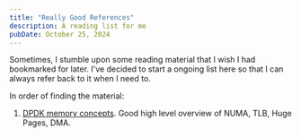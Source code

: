 ```yaml
---
title: "Really Good References"
description: A reading list for me
pubDate: October 25, 2024
---
```


Sometimes, I stumble upon some reading material that I wish I had bookmarked for later. I've decided to start a ongoing list here so that I can always refer back to it when I need to. 

In order of finding the material:

1. [DPDK memory concepts](https://www.dpdk.org/memory-in-dpdk-part-1-general-concepts/). Good high level overview of NUMA, TLB, Huge Pages, DMA.